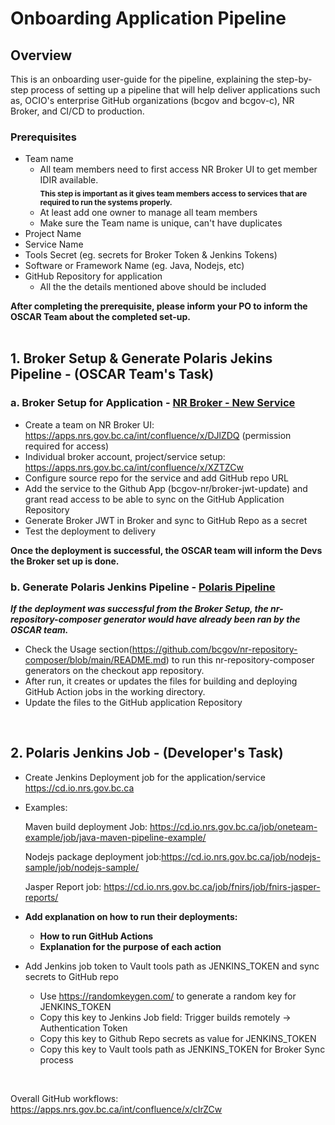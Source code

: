 # Onboarding Application Pipeline

## Overview
This is an onboarding user-guide for the pipeline, explaining the step-by-step process of setting up a pipeline that will help deliver applications such as, OCIO's enterprise GitHub organizations (bcgov and bcgov-c), NR Broker, and CI/CD to production. 

### Prerequisites
- Team name
  - All team members need to first access NR Broker UI to get member IDIR available.    
**<sub> This step is important as it gives team members access to services that are required to run the systems properly.</sub>**
  - At least add one owner to manage all team members
  - Make sure the Team name is unique, can't have duplicates
- Project Name
- Service Name
- Tools Secret (eg. secrets for Broker Token & Jenkins Tokens)
- Software or Framework Name (eg. Java, Nodejs, etc)
- GitHub Repository for application
  - All the the details mentioned above should be included

**After completing the prerequisite, please inform your PO to inform the OSCAR Team about the completed set-up.**
<br>
<br>
## 1. Broker Setup & Generate Polaris Jekins Pipeline - (OSCAR Team's Task)

### a. Broker Setup for Application - [NR Broker - New Service](https://apps.nrs.gov.bc.ca/int/confluence/display/OSCAR/Enable+a+new+app+to+use+the+NR+Broker?)

- Create a team on NR Broker UI: https://apps.nrs.gov.bc.ca/int/confluence/x/DJlZDQ (permission required for access)
- Individual broker account, project/service setup: https://apps.nrs.gov.bc.ca/int/confluence/x/XZTZCw
- Configure source repo for the service and add GitHub repo URL
- Add the service to the Github App (bcgov-nr/broker-jwt-update) and grant read access to be able to sync on the GitHub Application Repository
- Generate Broker JWT in Broker and sync to GitHub Repo as a secret
- Test the deployment to delivery

**Once the deployment is successful, the OSCAR team will inform the Devs the Broker set up is done.**
<br>

### b. Generate Polaris Jenkins Pipeline - [Polaris Pipeline](https://apps.nrs.gov.bc.ca/int/confluence/display/OSCAR/Polaris+Pipelines)

***If the deployment was successful from the Broker Setup, the nr-repository-composer generator would have already been ran by the OSCAR team.***

- Check the Usage section(https://github.com/bcgov/nr-repository-composer/blob/main/README.md) to run this nr-repository-composer generators on the checkout app repository.
- After run, it creates or updates the files for building and deploying GitHub Action jobs in the working directory.
- Update the files to the GitHub application Repository
<br>

## 2. Polaris Jenkins Job - (Developer's Task)

- Create Jenkins Deployment job for the application/service https://cd.io.nrs.gov.bc.ca
- Examples:
  
    Maven build deployment Job: https://cd.io.nrs.gov.bc.ca/job/oneteam-example/job/java-maven-pipeline-example/

    Nodejs package deployment job:https://cd.io.nrs.gov.bc.ca/job/nodejs-sample/job/nodejs-sample/

    Jasper Report job: https://cd.io.nrs.gov.bc.ca/job/fnirs/job/fnirs-jasper-reports/
- **Add explanation on how to run their deployments:**
  - **How to run GitHub Actions**
  - **Explanation for the purpose of each action**
- Add Jenkins job token to Vault tools path as JENKINS_TOKEN and sync secrets to GitHub repo
  - Use https://randomkeygen.com/ to generate a random key for JENKINS_TOKEN
  - Copy this key to Jenkins Job field: Trigger builds remotely → Authentication Token
  - Copy this key to Github Repo secrets as value for JENKINS_TOKEN
  - Copy this key to Vault tools path as JENKINS_TOKEN for Broker Sync process
<br>

Overall GitHub workflows: https://apps.nrs.gov.bc.ca/int/confluence/x/cIrZCw

